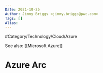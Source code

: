 ```yaml
---
Date: 2021-10-25
Author: Jimmy Briggs <jimmy.briggs@pwc.com>
Tags: []
Alias:
---
```


#Category/Technology/Cloud/Azure 

See also: [[Microsoft Azure]]

# Azure Arc

